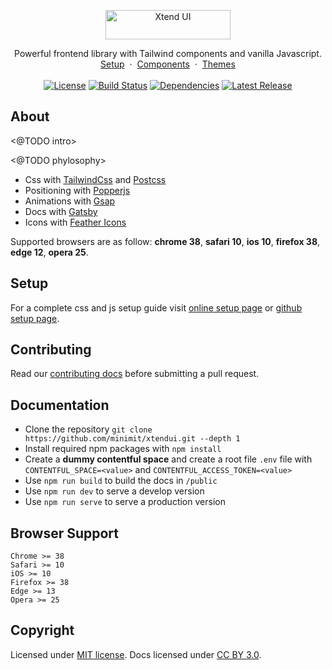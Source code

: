 <p align="center">
  <a href="https://xtendui.com/" title="Xtend UI" style="display: inline-block;">
    <img src="https://raw.githubusercontent.com/minimit/xtendui/master/static/logo.svg" loading="eager" alt="Xtend UI" width="200" height="47">
  </a>
</p>

<p align="center">
  Powerful frontend library with Tailwind components and vanilla Javascript.
  <br/>
  <a href="https://xtendui.com/introduction/getting-started/setup">Setup</a>&nbsp;&nbsp;·&nbsp;&nbsp;<a href="https://xtendui.com/components">Components</a>&nbsp;&nbsp;·&nbsp;&nbsp;<a href="https://xtendui.com/themes">Themes</a>
  <br/><br/>
  <a href="https://github.com/minimit/xtendui/blob/master/LICENSE" title="License" style="display: inline-block;">
    <img src="https://img.shields.io/npm/l/xtendui.svg?style=flat-square" alt="License" loading="eager">
  </a>
  <a href="https://github.com/minimit/xtendui/actions?query=workflow%3ARelease" title="Build Status" style="display: inline-block;">
    <img src="https://img.shields.io/github/workflow/status/minimit/xtendui/Release?style=flat-square" alt="Build Status" loading="eager">
  </a>
  <a href="https://depfu.com/repos/github/minimit/xtendui" title="Dependencies" style="display: inline-block;">
    <img src="https://img.shields.io/depfu/minimit/xtendui?style=flat-square" alt="Dependencies" loading="eager">
  </a>
  <a href="https://www.npmjs.com/package/xtendui" title="Latest Release" style="display: inline-block;">
    <img src="https://img.shields.io/npm/v/xtendui.svg?style=flat-square" alt="Latest Release" loading="eager">
  </a>
</p>

## About

<@TODO intro>

<@TODO phylosophy>

* Css with [TailwindCss](https://tailwindcss.com/) and [Postcss](https://postcss.org/)
* Positioning with [Popperjs](https://popper.js.org/)
* Animations with [Gsap](https://greensock.com/gsap/)
* Docs with [Gatsby](https://www.gatsbyjs.com/)
* Icons with [Feather Icons](https://feathericons.com/)

Supported browsers are as follow: **chrome 38**, **safari 10**, **ios 10**, **firefox 38**, **edge 12**, **opera 25**.

## Setup

For a complete css and js setup guide visit [online setup page](https://xtendui.com/introduction/getting-started/setup) or [github setup page](https://github.com/minimit/xtendui/blob/master/SETUP.md).

## Contributing

Read our [contributing docs](https://github.com/minimit/xtendui/blob/master/.github/CONTRIBUTING.md) before submitting a pull request.

## Documentation

* Clone the repository `git clone https://github.com/minimit/xtendui.git --depth 1`
* Install required npm packages with `npm install`
* Create a **dummy contentful space** and create a root file `.env` file with `CONTENTFUL_SPACE=<value>` and `CONTENTFUL_ACCESS_TOKEN=<value>`
* Use `npm run build` to build the docs in `/public`
* Use `npm run dev` to serve a develop version
* Use `npm run serve` to serve a production version

## Browser Support

```
Chrome >= 38
Safari >= 10
iOS >= 10
Firefox >= 38
Edge >= 13
Opera >= 25
```

## Copyright

Licensed under [MIT license](https://github.com/minimit/xtendui/blob/master/LICENSE).
Docs licensed under [CC BY 3.0](https://github.com/minimit/xtendui/blob/master/LICENSE-DOCS).
